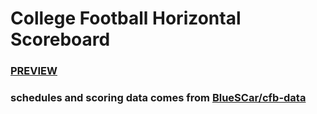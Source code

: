 # College Football Horizontal Scoreboard
### [PREVIEW](http://htmlpreview.github.io/?http://github.com/Solrac8080/cfb-horizontal-scoreboard/blob/master/index.html)

### schedules and scoring data comes from [BlueSCar/cfb-data](https://github.com/BlueSCar/cfb-data)
